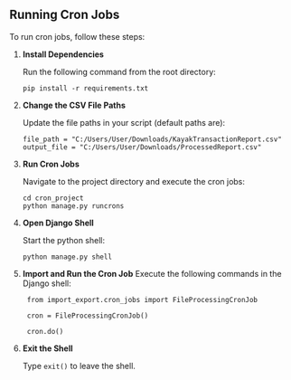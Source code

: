 ## Running Cron Jobs

To run cron jobs, follow these steps:

1. **Install Dependencies**

    Run the following command from the root directory:
    ```
    pip install -r requirements.txt
    ```

2. **Change the CSV File Paths**

    Update the file paths in your script (default paths are):
    ```
    file_path = "C:/Users/User/Downloads/KayakTransactionReport.csv"
    output_file = "C:/Users/User/Downloads/ProcessedReport.csv"
    ```

3. **Run Cron Jobs**

    Navigate to the project directory and execute the cron jobs:

    ```
    cd cron_project
    python manage.py runcrons
    ```

4. **Open Django Shell**

    Start the python shell:

    ```
    python manage.py shell
    ```

5. **Import and Run the Cron Job**
   Execute the following commands in the Django shell:

        from import_export.cron_jobs import FileProcessingCronJob

        cron = FileProcessingCronJob()
        
        cron.do()

   

6. **Exit the Shell**

    Type `exit()` to leave the shell.
